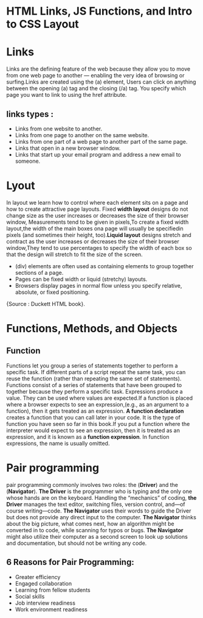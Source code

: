 # HTML Links, JS Functions, and Intro to CSS Layout

# Links  
Links are the defining feature of the web because they allow you to move from one web page to another — enabling the
 very idea of browsing or surfing.Links are created using the (a) element, Users can click on anything between the opening (a) tag and the closing (/a) tag. You specify which page you want to link to using the href attribute.

 ## links types :
 
- Links from one website to another.
- Links from one page to another on the same website.
- Links from one part of a web page to another part of the
same page.
- Links that open in a new browser window.
- Links that start up your email program and address a new
email to someone.

# Lyout 
 In layout we learn how to control where each element sits on a page and how to create attractive page layouts.
Fixed **width layout** designs do not change size as the user increases or decreases the size of their browser window,
Measurements tend to be given in pixels,To create a fixed width layout,the width of the main boxes ona page will usually be specifiedin pixels (and sometimes their height, too).**Liquid layout** designs stretch and contract as the user increases or decreases the size of their browser window,They tend to use percentages to specify the width of each box so that the design will stretch to fit the size of the screen.

- (div) elements are often used as containing elements to group together sections of a page.
- Pages can be fixed width or liquid (stretchy) layouts.
- Browsers display pages in normal flow unless you specify relative, absolute, or fixed positioning.

{Source : Duckett HTML book}.


# Functions, Methods, and Objects
## Function
Functions let you group a series of statements together to perform a specific task. If different parts of a script repeat the same task, you can reuse the function (rather than repeating the same set of statements). 
Functions consist of a series of statements that have been grouped to together because they perform a specific task. 
Expressions produce a value. They can be used where values are expected.If a function is placed where a browser expects to see an expression,(e.g., as an argument to a function), then it gets treated as an expression. 
**A function declaration** creates a function that you can call later in your code. It is the type of function you have seen so far in this book.If you put a function where the interpreter would expect to see an expression, then it is treated as an expression, and it is known as a **function expression**. In function expressions, the name is usually omitted. 

# Pair programming
pair programming commonly involves two roles: the (**Driver**) and the (**Navigator**). **The Driver** is the programmer who is typing and the only one whose hands are on the keyboard. Handling the “mechanics” of coding, **the Driver** manages the text editor, switching files, version control, and—of course writing—code. **The Navigator** uses their words to guide the Driver but does not provide any direct input to the computer. **The Navigator** thinks about the big picture, what comes next, how an algorithm might be converted in to code, while scanning for typos or bugs. **The Navigator** might also utilize their computer as a second screen to look up solutions and documentation, but should not be writing any code.

## 6 Reasons for Pair Programming:
- Greater efficiency
- Engaged collaboration
- Learning from fellow students
- Social skills
- Job interview readiness
- Work environment readiness




